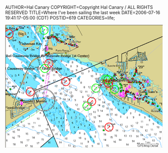 AUTHOR=Hal Canary
COPYRIGHT=Copyright Hal Canary / ALL RIGHTS RESERVED
TITLE=Where I've been sailing the last week
DATE=2006-07-16 19:41:17-05:00 (CDT)
POSTID=619
CATEGORIES=life;

![[chart-estero-santibel]](/images/chart-estero-santibel.png)
